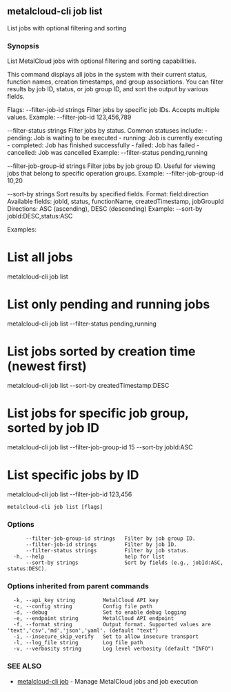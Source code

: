 ## metalcloud-cli job list

List jobs with optional filtering and sorting

### Synopsis

List MetalCloud jobs with optional filtering and sorting capabilities.

This command displays all jobs in the system with their current status, function names,
creation timestamps, and group associations. You can filter results by job ID, status,
or job group ID, and sort the output by various fields.

Flags:
  --filter-job-id strings        Filter jobs by specific job IDs. Accepts multiple values.
                                 Example: --filter-job-id 123,456,789

  --filter-status strings        Filter jobs by status. Common statuses include:
                                 - pending: Job is waiting to be executed
                                 - running: Job is currently executing
                                 - completed: Job has finished successfully
                                 - failed: Job has failed
                                 - cancelled: Job was cancelled
                                 Example: --filter-status pending,running

  --filter-job-group-id strings  Filter jobs by job group ID. Useful for viewing
                                 jobs that belong to specific operation groups.
                                 Example: --filter-job-group-id 10,20

  --sort-by strings              Sort results by specified fields. Format: field:direction
                                 Available fields: jobId, status, functionName, createdTimestamp, jobGroupId
                                 Directions: ASC (ascending), DESC (descending)
                                 Example: --sort-by jobId:DESC,status:ASC

Examples:
  # List all jobs
  metalcloud-cli job list

  # List only pending and running jobs
  metalcloud-cli job list --filter-status pending,running

  # List jobs sorted by creation time (newest first)
  metalcloud-cli job list --sort-by createdTimestamp:DESC

  # List jobs for specific job group, sorted by job ID
  metalcloud-cli job list --filter-job-group-id 15 --sort-by jobId:ASC

  # List specific jobs by ID
  metalcloud-cli job list --filter-job-id 123,456

```
metalcloud-cli job list [flags]
```

### Options

```
      --filter-job-group-id strings   Filter by job group ID.
      --filter-job-id strings         Filter by job ID.
      --filter-status strings         Filter by job status.
  -h, --help                          help for list
      --sort-by strings               Sort by fields (e.g., jobId:ASC, status:DESC).
```

### Options inherited from parent commands

```
  -k, --api_key string         MetalCloud API key
  -c, --config string          Config file path
  -d, --debug                  Set to enable debug logging
  -e, --endpoint string        MetalCloud API endpoint
  -f, --format string          Output format. Supported values are 'text','csv','md','json','yaml'. (default "text")
  -i, --insecure_skip_verify   Set to allow insecure transport
  -l, --log_file string        Log file path
  -v, --verbosity string       Log level verbosity (default "INFO")
```

### SEE ALSO

* [metalcloud-cli job](metalcloud-cli_job.md)	 - Manage MetalCloud jobs and job execution

